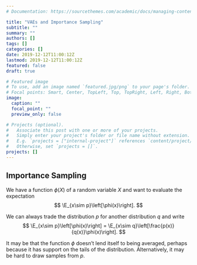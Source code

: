 ```yaml
---
# Documentation: https://sourcethemes.com/academic/docs/managing-content/

title: "VAEs and Importance Sampling"
subtitle: ""
summary: ""
authors: []
tags: []
categories: []
date: 2019-12-12T11:00:12Z
lastmod: 2019-12-12T11:00:12Z
featured: false
draft: true

# Featured image
# To use, add an image named `featured.jpg/png` to your page's folder.
# Focal points: Smart, Center, TopLeft, Top, TopRight, Left, Right, BottomLeft, Bottom, BottomRight.
image:
  caption: ""
  focal_point: ""
  preview_only: false

# Projects (optional).
#   Associate this post with one or more of your projects.
#   Simply enter your project's folder or file name without extension.
#   E.g. `projects = ["internal-project"]` references `content/project/deep-learning/index.md`.
#   Otherwise, set `projects = []`.
projects: []
---
```


$$
\DeclareMathOperator{\E}{\mathbb{E}}
$$

## Importance Sampling

We have a function $\phi(X)$ of a random variable $X$ and want to evaluate the expectation
$$
\E_{x\sim p}\left[\phi(x)\right].
$$

We can always trade the distribution $p$ for another distribution $q$ and write
$$
\E_{x\sim p}\left[\phi(x)\right] = \E_{x\sim q}\left[\frac{p(x)}{q(x)}\phi(x)\right].
$$


It may be that the function $\phi$ doesn’t lend itself to being averaged, perhaps because it has support on the tails of the distribution. Alternatively, it may be hard to draw samples from $p$.